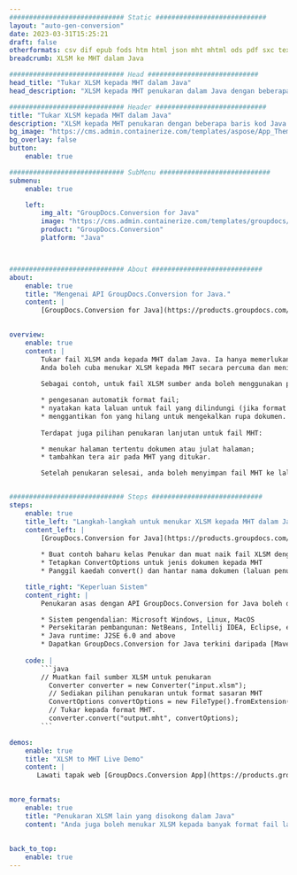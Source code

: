 ```yaml
---
############################# Static ############################
layout: "auto-gen-conversion"
date: 2023-03-31T15:25:21
draft: false
otherformats: csv dif epub fods htm html json mht mhtml ods pdf sxc tex tsv xlam xls xlsb xlsm xlsx xlt xltm xltx xml xps
breadcrumb: XLSM ke MHT dalam Java

############################# Head ############################
head_title: "Tukar XLSM kepada MHT dalam Java"
head_description: "XLSM kepada MHT penukaran dalam Java dengan beberapa baris kod. Tukar lebih 160 format fail menggunakan API penukaran dokumen GroupDocs untuk Java"

############################# Header ############################
title: "Tukar XLSM kepada MHT dalam Java"
description: "XLSM kepada MHT penukaran dengan beberapa baris kod Java."
bg_image: "https://cms.admin.containerize.com/templates/aspose/App_Themes/V3/images/bg/header1.png"
bg_overlay: false
button:
    enable: true

############################# SubMenu ############################
submenu:
    enable: true

    left:
        img_alt: "GroupDocs.Conversion for Java"
        image: "https://cms.admin.containerize.com/templates/groupdocs/images/product-logos/90x90-noborder/groupdocs-conversion-java.png"
        product: "GroupDocs.Conversion"
        platform: "Java"



############################# About ############################
about:
    enable: true
    title: "Mengenai API GroupDocs.Conversion for Java."
    content: |
        [GroupDocs.Conversion for Java](https://products.groupdocs.com/conversion/java/) ialah API penukaran format fail lanjutan untuk menukar antara imej popular dan format dokumen seperti Microsoft Office, OpenDocument, PDF, HTML, e-mel, CAD. dan banyak lagi dengan hanya beberapa baris kod. API asli secara automatik mengesan format dokumen asal dan menawarkan banyak pilihan untuk menyesuaikan dokumen yang ditukar. Bersama-sama dengan fungsi mengekstrak maklumat daripada dokumen, ia juga menyokong caching hasil penukaran ke cakera tempatan secara lalai. Walau bagaimanapun, sebarang jenis storan cache boleh disokong dengan melaksanakan antara muka yang sesuai - Amazon S3, Dropbox, Google Drive, Windows Azure, Reddis atau mana-mana yang lain.
    

overview:
    enable: true
    content: |
        Tukar fail XLSM anda kepada MHT dalam Java. Ia hanya memerlukan beberapa baris kod Java pada mana-mana platform pilihan anda, seperti Windows, Linux, macOS.
        Anda boleh cuba menukar XLSM kepada MHT secara percuma dan menilai kualiti hasil penukaran. Bersama-sama dengan skrip penukaran fail mudah, anda boleh mencuba pilihan yang lebih canggih untuk memuatkan fail sumber XLSM dan menyimpan output MHT. 
        
        Sebagai contoh, untuk fail XLSM sumber anda boleh menggunakan pilihan pemuatan berikut:

        * pengesanan automatik format fail;
        * nyatakan kata laluan untuk fail yang dilindungi (jika format fail menyokongnya);
        * menggantikan fon yang hilang untuk mengekalkan rupa dokumen.
        
        Terdapat juga pilihan penukaran lanjutan untuk fail MHT:

        * menukar halaman tertentu dokumen atau julat halaman;
        * tambahkan tera air pada MHT yang ditukar.

        Setelah penukaran selesai, anda boleh menyimpan fail MHT ke laluan fail setempat anda atau ke mana-mana storan pihak ketiga seperti FTP, Amazon S3, Google Drive, Dropbox dll. Sila ambil perhatian - untuk menukar XLSM kepada MHT, anda tidak perlu memasang sebarang perisian tambahan, seperti MS Office, Open Office, Adobe Acrobat Reader dsb.


############################# Steps ############################
steps:
    enable: true
    title_left: "Langkah-langkah untuk menukar XLSM kepada MHT dalam Java"
    content_left: |
        [GroupDocs.Conversion for Java](https://products.groupdocs.com/conversion/java/) membenarkan pembangun menukar fail XLSM kepada MHT dengan mudah dengan beberapa baris kod.
        
        * Buat contoh baharu kelas Penukar dan muat naik fail XLSM dengan laluan penuh
        * Tetapkan ConvertOptions untuk jenis dokumen kepada MHT
        * Panggil kaedah convert() dan hantar nama dokumen (laluan penuh) dan format (MHT) sebagai parameter

    title_right: "Keperluan Sistem"
    content_right: |
        Penukaran asas dengan API GroupDocs.Conversion for Java boleh dilakukan dengan hanya beberapa baris kod. API kami disokong pada semua platform dan sistem pengendalian utama. Sebelum melaksanakan kod di bawah, pastikan anda mempunyai prasyarat berikut dipasang pada sistem anda.

        * Sistem pengendalian: Microsoft Windows, Linux, MacOS
        * Persekitaran pembangunan: NetBeans, Intellij IDEA, Eclipse, etc.
        * Java runtime: J2SE 6.0 and above
        * Dapatkan GroupDocs.Conversion for Java terkini daripada [Maven](https://repository.groupdocs.com/webapp/#/artifacts/browse/tree/General/repo/com/groupdocs/groupdocs-conversion)
         
    code: |
        ```java    
        // Muatkan fail sumber XLSM untuk penukaran
          Converter converter = new Converter("input.xlsm");
          // Sediakan pilihan penukaran untuk format sasaran MHT
          ConvertOptions convertOptions = new FileType().fromExtension("mht").getConvertOptions();
          // Tukar kepada format MHT.
          converter.convert("output.mht", convertOptions);
        ```

demos:
    enable: true
    title: "XLSM to MHT Live Demo"
    content: |
       Lawati tapak web [GroupDocs.Conversion App](https://products.groupdocs.app/conversion/family) kami dan cuba XLSM kepada MHT penukaran sekarang. Demo percuma mempunyai faedah berikut
          

more_formats:
    enable: true
    title: "Penukaran XLSM lain yang disokong dalam Java"
    content: "Anda juga boleh menukar XLSM kepada banyak format fail lain. Sila lihat senarai di bawah."
       
       
back_to_top:
    enable: true
---
```

